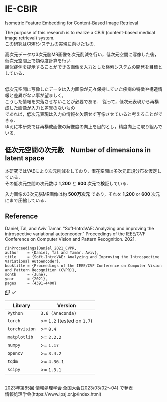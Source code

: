 # IE-CBIR
Isometric Feature Embedding for Content-Based Image Retrieval

The purpose of this research is to realize a CBIR (content-based medical image retrieval) system.<br>
この研究はCBIRシステムの実現に向けたもの.

高次元データな3次元脳MR画像を次元削減を行い，低次元空間に写像した後，低次元空間上で類似度計算を行い<br>類似症例を提示することができる画像を入力とした検索システムの開発を目標としている．<br><br>

低次元空間に写像したデータは入力画像が元々保持していた疾病の特徴や構造情報と差異がない事が望ましく，<br>こうした情報を欠落させないことが必要である．
従って，低次元表現から再構成した画像が入力と差異のないもの<br>であれば，低次元表現は入力の情報を欠落せず写像させていると考えることができる．<br>
ゆえに本研究では再構成画像の解像度の向上を目的とし，精度向上に取り組んでいる．


<h2> 低次元空間の次元数　Number of dimensions in latent space </h2>

本研究ではVAEにより次元削減をしており，潜在空間は多次元正規分布を仮定している．<br>
その低次元空間の次元数は <strong>1,200</strong> と <strong> 600 </strong>次元で検証している．


入力画像の3次元脳MR画像は約 <strong>500万次元</strong> であり，それを <strong>1,200</strong> or <strong> 600 </strong>次元にまで圧縮している．



<h2> Reference </h2>
Daniel, Tal, and Aviv Tamar. "Soft-IntroVAE: Analyzing and improving the introspective variational autoencoder." Proceedings of the IEEE/CVF Conference on Computer Vision and Pattern Recognition. 2021.


<div class="snippet-clipboard-content notranslate position-relative overflow-auto"><pre class="notranslate"><code>@InProceedings{Daniel_2021_CVPR,
author    = {Daniel, Tal and Tamar, Aviv},
title     = {Soft-IntroVAE: Analyzing and Improving the Introspective Variational Autoencoder},
booktitle = {Proceedings of the IEEE/CVF Conference on Computer Vision and Pattern Recognition (CVPR)},
month     = {June},
year      = {2021},
pages     = {4391-4400}
</code></pre><div class="zeroclipboard-container position-absolute right-0 top-0">
    <clipboard-copy aria-label="Copy" class="ClipboardButton btn js-clipboard-copy m-2 p-0 tooltipped-no-delay" data-copy-feedback="Copied!" data-tooltip-direction="w" value="@InProceedings{Daniel_2021_CVPR,
author    = {Daniel, Tal and Tamar, Aviv},
title     = {Soft-IntroVAE: Analyzing and Improving the Introspective Variational Autoencoder},
booktitle = {Proceedings of the IEEE/CVF Conference on Computer Vision and Pattern Recognition (CVPR)},
month     = {June},
year      = {2021},
pages     = {4391-4400}" tabindex="0" role="button" style="display: inherit;">
      <svg aria-hidden="true" height="16" viewBox="0 0 16 16" version="1.1" width="16" data-view-component="true" class="octicon octicon-copy js-clipboard-copy-icon m-2">
    <path fill-rule="evenodd" d="M0 6.75C0 5.784.784 5 1.75 5h1.5a.75.75 0 010 1.5h-1.5a.25.25 0 00-.25.25v7.5c0 .138.112.25.25.25h7.5a.25.25 0 00.25-.25v-1.5a.75.75 0 011.5 0v1.5A1.75 1.75 0 019.25 16h-7.5A1.75 1.75 0 010 14.25v-7.5z"></path><path fill-rule="evenodd" d="M5 1.75C5 .784 5.784 0 6.75 0h7.5C15.216 0 16 .784 16 1.75v7.5A1.75 1.75 0 0114.25 11h-7.5A1.75 1.75 0 015 9.25v-7.5zm1.75-.25a.25.25 0 00-.25.25v7.5c0 .138.112.25.25.25h7.5a.25.25 0 00.25-.25v-7.5a.25.25 0 00-.25-.25h-7.5z"></path>
</svg>
      <svg aria-hidden="true" height="16" viewBox="0 0 16 16" version="1.1" width="16" data-view-component="true" class="octicon octicon-check js-clipboard-check-icon color-fg-success d-none m-2">
    <path fill-rule="evenodd" d="M13.78 4.22a.75.75 0 010 1.06l-7.25 7.25a.75.75 0 01-1.06 0L2.22 9.28a.75.75 0 011.06-1.06L6 10.94l6.72-6.72a.75.75 0 011.06 0z"></path>
</svg>
    </clipboard-copy>
  </div></div>
  
  
  <table>
<thead>
<tr>
<th>Library</th>
<th>Version</th>
</tr>
</thead>
<tbody>
<tr>
<td><code>Python</code></td>
<td><code>3.6 (Anaconda)</code></td>
</tr>
<tr>
<td><code>torch</code></td>
<td>&gt;= <code>1.2</code> (tested on <code>1.7</code>)</td>
</tr>
<tr>
<td><code>torchvision</code></td>
<td>&gt;= <code>0.4</code></td>
</tr>
<tr>
<td><code>matplotlib</code></td>
<td>&gt;= <code>2.2.2</code></td>
</tr>
<tr>
<td><code>numpy</code></td>
<td>&gt;= <code>1.17</code></td>
</tr>
<tr>
<td><code>opencv</code></td>
<td>&gt;= <code>3.4.2</code></td>
</tr>
<tr>
<td><code>tqdm</code></td>
<td>&gt;= <code>4.36.1</code></td>
</tr>
<tr>
<td><code>scipy</code></td>
<td>&gt;= <code>1.3.1</code></td>
</tr>
</tbody>
</table>

<br>
2023年第85回 情報処理学会 全国大会(2023/03/02～04) で発表
<br>
情報処理学会(https://www.ipsj.or.jp/index.html)
